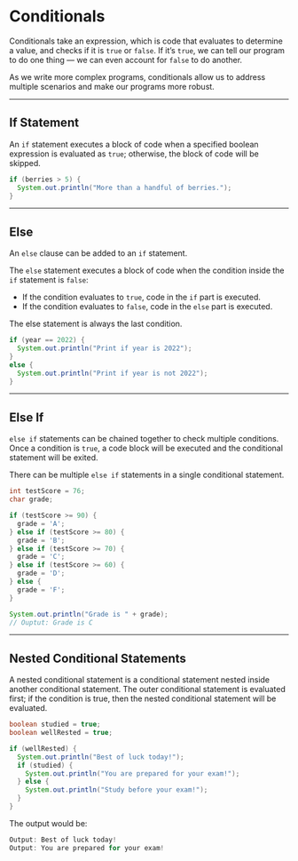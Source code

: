# Conditionals
Conditionals take an expression, which is code that evaluates to determine a value, and checks if it is `true` or `false`. If it’s `true`, we can tell our program to do one thing — we can even account for `false` to do another.

As we write more complex programs, conditionals allow us to address multiple scenarios and make our programs more robust.

---

## If Statement
An `if` statement executes a block of code when a specified boolean expression is evaluated as `true`; otherwise, the block of code will be skipped.

```Java
if (berries > 5) {
  System.out.println("More than a handful of berries.");
}
```

---

## Else
An `else` clause can be added to an `if` statement.

The `else` statement executes a block of code when the condition inside the `if` statement is `false`:

-   If the condition evaluates to `true`, code in the `if` part is executed.
-   If the condition evaluates to `false`, code in the `else` part is executed.

The else statement is always the last condition.

```Java
if (year == 2022) {
  System.out.println("Print if year is 2022");
}
else {
  System.out.println("Print if year is not 2022");
}
```

---

## Else If
`else if` statements can be chained together to check multiple conditions. Once a condition is `true`, a code block will be executed and the conditional statement will be exited.

There can be multiple `else if` statements in a single conditional statement.

```Java
int testScore = 76;
char grade;

if (testScore >= 90) {
  grade = 'A';
} else if (testScore >= 80) {
  grade = 'B';
} else if (testScore >= 70) {
  grade = 'C';
} else if (testScore >= 60) {
  grade = 'D';
} else {
  grade = 'F';
}

System.out.println("Grade is " + grade);
// Ouptut: Grade is C
```

---

## Nested Conditional Statements
A nested conditional statement is a conditional statement nested inside another conditional statement. The outer conditional statement is evaluated first; if the condition is true, then the nested conditional statement will be evaluated.

```Java
boolean studied = true;
boolean wellRested = true;

if (wellRested) {
  System.out.println("Best of luck today!");
  if (studied) {
    System.out.println("You are prepared for your exam!");
  } else {
    System.out.println("Study before your exam!");
  }
}
```

The output would be:

```Java
Output: Best of luck today!
Output: You are prepared for your exam!
```